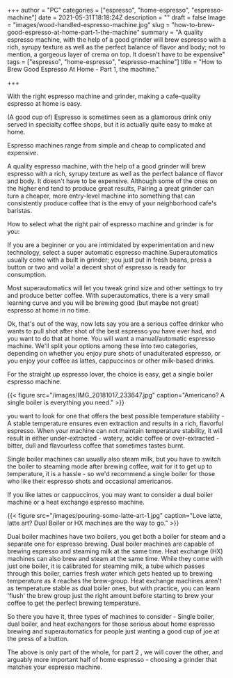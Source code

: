 +++
author = "PC"
categories = ["espresso", "home-espresso", "espresso-machine"]
date = 2021-05-31T18:18:24Z
description = ""
draft = false
Image = "images/wood-handled-espresso-machine.jpg"
slug = "how-to-brew-good-espresso-at-home-part-1-the-machine"
summary = "A quality espresso machine, with the help of a good grinder will brew espresso with a rich, syrupy texture as well as the perfect balance of flavor and body; not to mention, a gorgeous layer of crema on top.  It doesn't have to be expensive"
tags = ["espresso", "home-espresso", "espresso-machine"]
title = "How to Brew Good Espresso At Home - Part 1, the machine."

+++


With the right espresso machine and grinder, making a cafe-quality espresso at home is easy.

(A good cup of) Espresso is sometimes seen as a glamorous drink only served in specialty coffee shops, but it is actually quite easy to make at home.

Espresso machines range from simple and cheap to complicated and expensive.

A quality espresso machine, with the help of a good grinder will brew espresso with a rich, syrupy texture as well as the perfect balance of flavor and body.  It doesn't have to be expensive. Although some of the ones on the higher end tend to produce great results, Pairing a great grinder can turn a cheaper, more entry-level machine into something that can consistently produce coffee that is the envy of your neighborhood cafe's baristas.

How to select what the right pair of espresso machine and grinder is for you:

If you are a beginner or you are intimidated by experimentation and new technology, select a super automatic espresso machine.Superautomatics usually come with a built in grinder; you just put in fresh beans, press a button or two and voila! a decent shot of espresso is ready for consumption.

Most superautomatics will let you tweak grind size and other settings to try and produce better coffee. With superautomatics, there is a very small learning curve and you will be brewing good (but maybe not great) espresso at home in no time.

Ok, that's out of the way, now lets say you are a serious coffee drinker who wants to pull shot after shot of the best espresso you have ever had, and you want to do that at home. You will want a manual/automatic espresso machine. We'll split your options among these into two categories, depending on whether you enjoy pure shots of unadulterated espresso, or you enjoy your coffee as lattes, cappuccinos or other milk-based drinks.

For the straight up espresso lover, the choice is easy, get a single boiler espresso machine.

{{< figure src="/images/IMG_20181017_233647.jpg" caption="Americano? A single boiler is everything you need." >}}

you want to look for one that offers the best possible temperature stability -  A stable temperature ensures even extraction and results in a rich, flavorful espresso. When your machine can not maintain temperature stability, it will result in either under-extracted - watery, acidic coffee or over-extracted - bitter, dull and flavourless coffee that sometimes tastes burnt.

Single boiler machines can usually also steam milk, but you have to switch the boiler to steaming mode after brewing coffee, wait for it to get up to temperature, it is a hassle - so we'd recommend a single boiler for those who like their espresso shots and occasional americanos.

If you like lattes or cappuccinos, you may want to consider a dual boiler machine or a heat exchange espresso machine.

{{< figure src="/images/pouring-some-latte-art-1.jpg" caption="Love latte, latte art? Dual Boiler or HX machines are the way to go." >}}

Dual boiler machines have two boilers, you get both a boiler for steam and a separate one for espresso brewing. Dual boiler machines are capable of brewing espresso and steaming milk at the same time. Heat exchange (HX) machines can also brew and steam at the same time. While they come with just one boiler, it is calibrated for steaming milk, a tube which passes through this boiler, carries fresh water which gets heated up to brewing temperature as it reaches the brew-group. Heat exchange machines aren't as temperature stable as dual boiler ones, but with practice, you can learn 'flush' the brew group just the right amount before starting to brew your coffee to get the perfect brewing temperature.

So there you have it, three types of machines to consider - Single boiler, dual boiler, and heat exchangers for those serious about home espresso brewing and superautomatics for people just wanting a good cup of joe at the press of a button.

The above is only part of the whole, for part 2 , we will cover the other, and arguably more important half of home espresso - choosing a grinder that matches your espresso machine.


